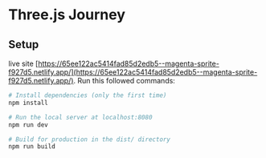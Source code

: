 # Three.js Journey

## Setup
live site [https://65ee122ac5414fad85d2edb5--magenta-sprite-f927d5.netlify.app/](https://65ee122ac5414fad85d2edb5--magenta-sprite-f927d5.netlify.app/).
Run this followed commands:

``` bash
# Install dependencies (only the first time)
npm install

# Run the local server at localhost:8080
npm run dev

# Build for production in the dist/ directory
npm run build
```
